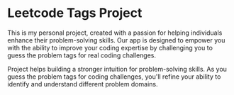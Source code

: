 # Leetcode Tags Project

This is my personal project, created with a passion for helping individuals enhance their problem-solving skills. Our app is designed to empower you with the ability to improve your coding expertise by challenging you to guess the problem tags for real coding challenges.

Project helps building a stronger intuition for problem-solving skills. As you guess the problem tags for coding challenges, you'll refine your ability to identify and understand different problem domains.
